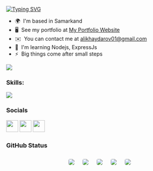 [![Typing SVG](https://readme-typing-svg.herokuapp.com?font=Fira+Code&weight=100&size=30&pause=1000&color=F7F7F7&background=FFFFFF00&width=435&lines=Ali+Khaydarov)](https://git.io/typing-svg)

* 🌍  I'm based in Samarkand
* 🖥️  See my portfolio at [My Portfolio Website]()
* ✉️  You can contact me at [alikhaydarov01@gmail.com](mailto:alikhaydarov01@gmail.com)
* 🧠  I'm learning Nodejs, ExpressJs
* ⚡  Big things come after small steps

<a href="https://www.twitter.com/tolibovich_17" target="_blank" rel="noreferrer"><img
src="https://img.shields.io/twitter/follow/tolibovich_17?logo=twitter&style=for-the-badge&color=3382ed&labelColor=1c1917"
/></a>

### Skills:



<p align="left">
  <a href="https://skillicons.dev">
    <img src="https://skillicons.dev/icons?i=html,css,javascript,typescript,react,nextjs,vite,redux,git,github,materialui,tailwind,firebase,mongodb,nodejs" />
  </a>
</p>


### Socials

<p align="left"> <a href="https://www.github.com/Alikhaydarov" target="_blank" rel="noreferrer"><img src="https://raw.githubusercontent.com/danielcranney/readme-generator/main/public/icons/socials/github-dark.svg" width="32" height="32" /></a> <a href="http://www.instagram.com/khaydarov_coder" target="_blank" rel="noreferrer"><img src="https://raw.githubusercontent.com/danielcranney/readme-generator/main/public/icons/socials/instagram.svg" width="32" height="32" /></a> <a href="https://www.twitter.com/tolibovich_17" target="_blank" rel="noreferrer"><img src="https://raw.githubusercontent.com/danielcranney/readme-generator/main/public/icons/socials/twitter.svg" width="32" height="32" /></a></p>

### GitHub Status


 <div style="display: flex; flex-wrap: wrap; justify-content: center; align-items: center;">
  <img src="http://github-profile-summary-cards.vercel.app/api/cards/profile-details?username=Alikhaydarov&theme=dark" style="border: 1px solid white; border-radius: 5px; margin: 10px;">
  <img src="http://github-profile-summary-cards.vercel.app/api/cards/repos-per-language?username=Alikhaydarov&theme=dark" style="border: 1px solid white; border-radius: 5px; margin: 10px;">
  <img src="http://github-profile-summary-cards.vercel.app/api/cards/most-commit-language?username=Alikhaydarov&theme=dark" style="border: 1px solid white; border-radius: 5px; margin: 10px;"> 
  <img src="http://github-profile-summary-cards.vercel.app/api/cards/stats?username=Alikhaydarov&theme=dark" style="border: 1px solid white; border-radius: 5px; margin: 10px;">
  <img src="http://github-profile-summary-cards.vercel.app/api/cards/productive-time?username=Alikhaydarov&theme=dark&utcOffset=8" style="border: 1px solid white; border-radius: 5px; margin: 10px;">
</div>
